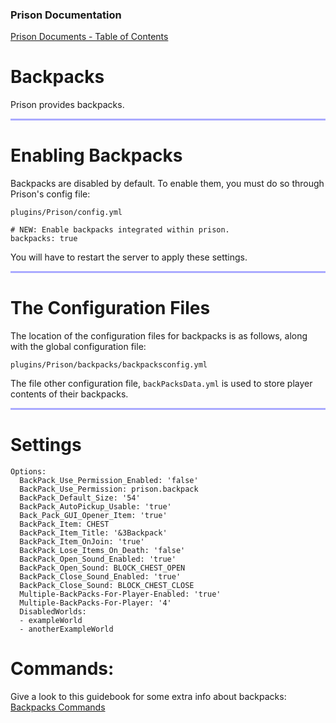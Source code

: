 
### Prison Documentation 
[Prison Documents - Table of Contents](prison_docs_000_toc.md)

# Backpacks


Prison provides backpacks.  



<hr style="height:3px; border:none; color:#aaf; background-color:#aaf;">


# Enabling Backpacks

Backpacks are disabled by default.  To enable them, you must do so through Prison's config file:

`plugins/Prison/config.yml`

```
# NEW: Enable backpacks integrated within prison.
backpacks: true
```

You will have to restart the server to apply these settings. 



<hr style="height:3px; border:none; color:#aaf; background-color:#aaf;">


# The Configuration Files


The location of the configuration files for backpacks is as follows, along with the global configuration file:

`plugins/Prison/backpacks/backpacksconfig.yml`


The file other configuration file, `backPacksData.yml` is used to store player contents of their backpacks. 





<hr style="height:3px; border:none; color:#aaf; background-color:#aaf;">


# Settings


```
Options:
  BackPack_Use_Permission_Enabled: 'false'
  BackPack_Use_Permission: prison.backpack
  BackPack_Default_Size: '54'
  BackPack_AutoPickup_Usable: 'true'
  Back_Pack_GUI_Opener_Item: 'true'
  BackPack_Item: CHEST
  BackPack_Item_Title: '&3Backpack'
  BackPack_Item_OnJoin: 'true'
  BackPack_Lose_Items_On_Death: 'false'
  BackPack_Open_Sound_Enabled: 'true'
  BackPack_Open_Sound: BLOCK_CHEST_OPEN
  BackPack_Close_Sound_Enabled: 'true'
  BackPack_Close_Sound: BLOCK_CHEST_CLOSE
  Multiple-BackPacks-For-Player-Enabled: 'true'
  Multiple-BackPacks-For-Player: '4'
  DisabledWorlds:
  - exampleWorld
  - anotherExampleWorld

```

# Commands:

Give a look to this guidebook for some extra info about backpacks: 
[Backpacks Commands](docs-commands/prison_docs_command_43_backpack.md)

